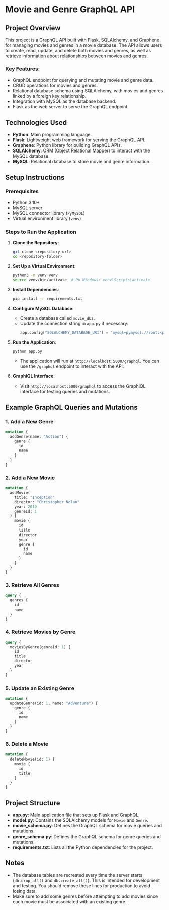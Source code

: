# Movie and Genre GraphQL API

## Project Overview

This project is a GraphQL API built with Flask, SQLAlchemy, and Graphene for managing movies and genres in a movie database. The API allows users to create, read, update, and delete both movies and genres, as well as retrieve information about relationships between movies and genres.

### Key Features:
- GraphQL endpoint for querying and mutating movie and genre data.
- CRUD operations for movies and genres.
- Relational database schema using SQLAlchemy, with movies and genres linked by a foreign key relationship.
- Integration with MySQL as the database backend.
- Flask as the web server to serve the GraphQL endpoint.

## Technologies Used
- **Python**: Main programming language.
- **Flask**: Lightweight web framework for serving the GraphQL API.
- **Graphene**: Python library for building GraphQL APIs.
- **SQLAlchemy**: ORM (Object Relational Mapper) to interact with the MySQL database.
- **MySQL**: Relational database to store movie and genre information.

## Setup Instructions

### Prerequisites
- Python 3.10+
- MySQL server
- MySQL connector library (`PyMySQL`)
- Virtual environment library (`venv`)

### Steps to Run the Application

1. **Clone the Repository**:
   ```bash
   git clone <repository-url>
   cd <repository-folder>
   ```

2. **Set Up a Virtual Environment**:
   ```bash
   python3 -m venv venv
   source venv/bin/activate  # On Windows: venv\Scripts\activate
   ```

3. **Install Dependencies**:
   ```bash
   pip install -r requirements.txt
   ```

4. **Configure MySQL Database**:
   - Create a database called `movie_db2`.
   - Update the connection string in `app.py` if necessary:
     ```python
     app.config["SQLALCHEMY_DATABASE_URI"] = "mysql+pymysql://root:<password>@localhost/movie_db2"
     ```

5. **Run the Application**:
   ```bash
   python app.py
   ```
   - The application will run at `http://localhost:5000/graphql`. You can use the `/graphql` endpoint to interact with the API.

6. **GraphiQL Interface**:
   - Visit `http://localhost:5000/graphql` to access the GraphiQL interface for testing queries and mutations.

## Example GraphQL Queries and Mutations

### 1. Add a New Genre
```graphql
mutation {
  addGenre(name: "Action") {
    genre {
      id
      name
    }
  }
}
```

### 2. Add a New Movie
```graphql
mutation {
  addMovie(
    title: "Inception"
    director: "Christopher Nolan"
    year: 2010
    genreId: 1
  ) {
    movie {
      id
      title
      director
      year
      genre {
        id
        name
      }
    }
  }
}
```

### 3. Retrieve All Genres
```graphql
query {
  genres {
    id
    name
  }
}
```

### 4. Retrieve Movies by Genre
```graphql
query {
  moviesByGenre(genreId: 1) {
    id
    title
    director
    year
  }
}
```

### 5. Update an Existing Genre
```graphql
mutation {
  updateGenre(id: 1, name: "Adventure") {
    genre {
      id
      name
    }
  }
}
```

### 6. Delete a Movie
```graphql
mutation {
  deleteMovie(id: 1) {
    movie {
      id
      title
    }
  }
}
```

## Project Structure
- **app.py**: Main application file that sets up Flask and GraphQL.
- **model.py**: Contains the SQLAlchemy models for `Movie` and `Genre`.
- **movie_schema.py**: Defines the GraphQL schema for movie queries and mutations.
- **genre_schema.py**: Defines the GraphQL schema for genre queries and mutations.
- **requirements.txt**: Lists all the Python dependencies for the project.

## Notes
- The database tables are recreated every time the server starts (`db.drop_all()` and `db.create_all()`). This is intended for development and testing. You should remove these lines for production to avoid losing data.
- Make sure to add some genres before attempting to add movies since each movie must be associated with an existing genre.

